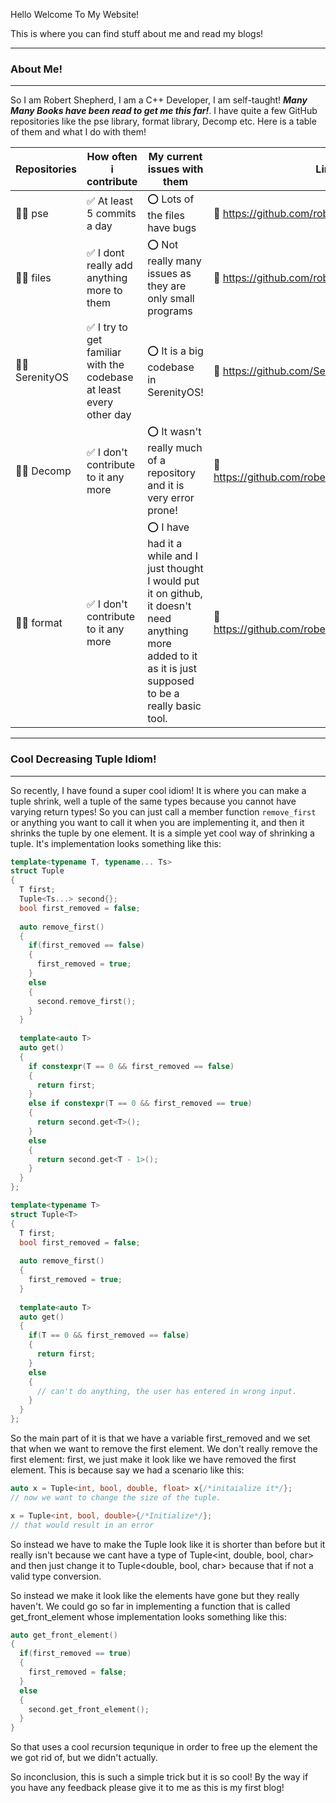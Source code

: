 Hello Welcome To My Website!

This is where you can find stuff about me and read my blogs!

---------
### About Me!
---------

So I am Robert Shepherd, I am a C++ Developer, I am self-taught! ***Many Many Books have been read to get me this far!***. I have quite a few GitHub repositories like the pse library, format library, Decomp etc. Here is a table of them and what I do with them!

Repositories | How often i contribute | My current issues with them  | Link
------------ | ------------- | ------------- | -------------------
👩‍💻 pse | ✅ At least 5 commits a day | ⭕️ Lots of the files have bugs | 🔗 https://github.com/robertshepherdcpp/pse
👩‍💻 files | ✅ I dont really add anything more to them | ⭕️ Not really many issues as they are only small programs | 🔗 https://github.com/robertshepherdcpp/files
👩‍💻 SerenityOS | ✅ I try to get familiar with the codebase at least every other day | ⭕️ It is a big codebase in SerenityOS! | 🔗 https://github.com/SerenityOS/serenity
👩‍💻 Decomp | ✅ I don't contribute to it any more | ⭕️ It wasn't really much of a repository and it is very error prone! | 🔗 https://github.com/robertshepherdcpp/Decomp
👩‍💻 format | ✅ I don't contribute to it any more | ⭕️ I have had it a while and I just thought I would put it on github, it doesn't need anything more added to it as it is just supposed to be a really basic tool. | 🔗 https://github.com/robertshepherdcpp/format

----------------------------
### Cool Decreasing Tuple Idiom!
----------------------------

So recently, I have found a super cool idiom! It is where you can make a tuple shrink, well a tuple of the same types because you cannot have varying return types! So you can just call a member function `remove_first` or anything you want to call it when you are implementing it, and then it shrinks the tuple by one element. It is a simple yet cool way of shrinking a tuple. It's implementation looks something like this:

```C++
template<typename T, typename... Ts>
struct Tuple
{
  T first;
  Tuple<Ts...> second{};
  bool first_removed = false;
  
  auto remove_first()
  {
    if(first_removed == false)
    {
      first_removed = true;
    }
    else
    {
      second.remove_first();
    }
  }
  
  template<auto T>
  auto get()
  {
    if constexpr(T == 0 && first_removed == false)
    {
      return first;
    }
    else if constexpr(T == 0 && first_removed == true)
    {
      return second.get<T>();
    }
    else
    {
      return second.get<T - 1>();
    }
  }
};

template<typename T>
struct Tuple<T>
{
  T first;
  bool first_removed = false;
  
  auto remove_first()
  {
    first_removed = true;
  }
  
  template<auto T>
  auto get()
  {
    if(T == 0 && first_removed == false)
    {
      return first;
    }
    else
    {
      // can't do anything, the user has entered in wrong input.
    }
  }
};
```

So the main part of it is that we have a variable first_removed and we set that when we want to remove the first element. We don't really remove the first element: first, we just make it look like we have removed the first element. This is because say we had a scenario like this:

```C++
auto x = Tuple<int, bool, double, float> x{/*initaialize it*/};
// now we want to change the size of the tuple.

x = Tuple<int, bool, double>{/*Initialize*/};
// that would result in an error
```
So instead we have to make the Tuple look like it is shorter than before but it really isn't because we cant have a type of Tuple<int, double, bool, char> and then just change it to Tuple<double, bool, char> because that if not a valid type conversion.


So instead we make it look like the elements have gone but they really haven't. We could go so far in implementing a function that is called get_front_element whose implementation looks something like this:

```C++
auto get_front_element()
{
  if(first_removed == true)
  {
    first_removed = false;
  }
  else
  {
    second.get_front_element();
  }
}
```
So that uses a cool recursion tequnique in order to free up the element the we got rid of, but we didn't actually.


So inconclusion, this is such a simple trick but it is so cool! By the way if you have any feedback please give it to me as this is my first blog!
